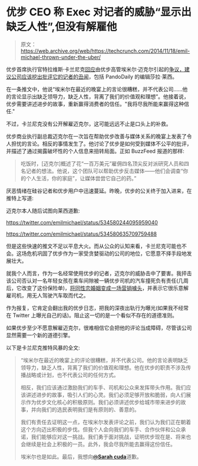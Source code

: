 # 优步 CEO 称 Exec 对记者的威胁“显示出缺乏人性”,但没有解雇他

> 原文：<https://web.archive.org/web/https://techcrunch.com/2014/11/18/emil-michael-thrown-under-the-uber/>

优步首席执行官特拉维斯·卡兰尼克[回应](https://web.archive.org/web/20221128003816/https://twitter.com/travisk/status/534789412094496768)由优步高管埃米尔·迈克尔引起的[争议，建议公司](https://web.archive.org/web/20221128003816/https://beta.techcrunch.com/2014/11/17/but-what-if-i-dont-believe-you/)[应该挖出批评它的记者的丑闻](https://web.archive.org/web/20221128003816/http://www.buzzfeed.com/bensmith/uber-executive-suggests-digging-up-dirt-on-journalists)，包括 PandoDaily 的编辑莎拉·莱西。

在一条推文中，他说“埃米尔在最近的晚宴上的言论很糟糕，并不代表公司……他的言论显示出缺乏领导力，缺乏人性，背离了我们的价值观和理想”。他接着说，优步需要讲述进步的故事，重新赢得消费者的信任。"我将尽我所能来赢得这种信任."

不过，卡兰尼克没有公开解雇迈克尔，这可能远远不止是口头上的补救。

优步商业执行副总裁迈克尔在一次旨在帮助优步改善与媒体关系的晚宴上发表了令人担忧的言论。相反的事情发生了。他讨论了优步是如何受到媒体不公平的批评，并描述了通过揭露破坏性的个人信息来扭转局面。正如 BuzzFeed 报道的那样:

> 吃饭时，[迈克尔]概述了花“一百万美元”雇佣四名顶尖反对派研究人员和四名记者的想法。他说，这个团队可以帮助优步反击媒体——他们会调查“你的个人生活，你的家庭”，让媒体尝尝它自己的药。”

厌恶情绪在硅谷记者和优步用户中迅速蔓延。昨晚，优步的公关终于加入进来，在推特上写道:

迈克尔本人随后试图向莱西道歉:

https://twitter.com/emilmichael/status/534580244095959040

https://twitter.com/emilmichael/status/534580635709759488

但是这些快速的推文不足以平息大火。而从公众的认知来看，卡兰尼克可能也不会。这场危机巩固了优步作为一家受贪婪驱动的公司的地位，它愿意不择手段地发展壮大。

就我个人而言，作为一名经常使用优步的记者，迈克尔的威胁击中了要害。我抨击该公司否认对一名年轻女孩在乘车间隙被一辆优步司机的汽车撞死负有责任(几周后，它改变了这份保险单)，[将同性恋婚姻变成一场营销噱头](https://web.archive.org/web/20221128003816/https://beta.techcrunch.com/2014/06/26/uberwedding/)，并表示它很乐意解雇司机，用无人驾驶汽车取而代之。

作为报复，它肯定会翻出我的优步日志，把我的深夜出轨行为曝光(如果我不经常在 Twitter 上曝光自己的话)。阻止这一切的是一个看似不存在的道德准则。

如果优步至少不愿意解雇迈克尔，很难相信它会把他的评论当成障碍，尽管该公司显然需要一个新的道德引擎。

以下是卡兰尼克推特风暴的全文:

> “埃米尔在最近的晚宴上的评论很糟糕，并不代表公司。他的言论表明缺乏领导力，缺乏人性，背离了我们的价值观和理想。他在优步的职责不涉及传播战略或计划，也不代表公司的任何方式。
> 
> 相反，我们应该通过激励我们的车手、司机和公众来发挥带头作用。我们应该讲述进步的故事，吸引人们的心灵。我们必须足够开放和脆弱，向人们展示作为优步文化核心的积极原则。我们必须讲述优步给城市带来进步的故事，并向我们的选民表明我们是有原则的、善意的。
> 
> 我们有责任去证明这一点，在埃米尔发表评论之前，我们认为我们正在朝着这个方向迈出积极的步伐。但我个人会向我们的车手、合作伙伴和公众承诺，我们能够应对这一挑战。我们勇于面对挑战，证明优步现在是、将来也会继续是社会上积极的一员。此外，我会尽我所能去赢得这份信任。
> 
> 埃米尔也是如此。最后，我想向[~~@~~**Sarah cuda**](https://web.archive.org/web/20221128003816/https://twitter.com/sarahcuda)道歉。